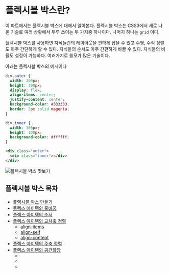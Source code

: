# 플렉시블 박스란?
이 파트에서는 플렉시블 박스에 대해서 알아본다. 플렉시블 박스는 CSS3에서 새로 나온 기술로 여러 상황에서 두루 쓰이는 두 가지중 하나이다. 나머지 하나는 `grid` 이다.

플렉시블 박스를 사용하면 자식들간의 레이아웃을 편하게 잡을 수 있고 수평, 수직 정렬도 아주 간단하게 할 수 있다. 자식들의 순서도 아주 간편하게 바꿀 수 있다. 자식들의 비율도 설정이 가능하다. 여러가지로 쓸모가 많은 기술이다.

아래는 플렉시블 박스의 예시이다

```css
div.outer {
  width: 300px;
  height: 300px;
  display: flex;
  align-items: center;
  justify-content: center;
  background-color: #333333;
  border: 5px solid magenta;
}

div.inner {
  width: 100px;
  height: 100px;
  background-color: #ffffff;
}
```

```html
<div class="outer">
  <div class="inner"></div>
</div>
```

![플렉시블 박스 맛보기](https://drive.google.com/uc?export=view&id=1fJP4zK6EsGqwo2sCWNbubLPuYoP0SHCb)

## 플렉시블 박스 목차
+ [플렉시블 박스 만들기](./13.1.make-flex.md)
+ [플렉스 아이템의 줄바꿈](./13.2.flex-wrap.md)
+ [플렉스 아이템의 순서](./13.3.order.md)
+ [플렉스 아이템의 교차축 정렬](./13.4.align/13.4.0.intro.md)
  + [align-items](./13.4.align/13.4.1.align-items.md)
  + [align-self](./13.4.align/13.4.2.align-self.md)
  + [align-content](./13.4.align/13.4.3.align-content.md)
+ [플렉스 아이템의 주축 정렬](./13.5.justify.md)
+ [플렉스 아이템의 공간할당](./13.6.flex/13.6.0.intro.md)
  + []()
  + []()
  + []()